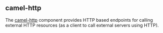 ## camel-http

The [camel-http](http://camel.apache.org/http4.html) component provides HTTP based endpoints for calling external HTTP resources (as a client to call external servers using HTTP).